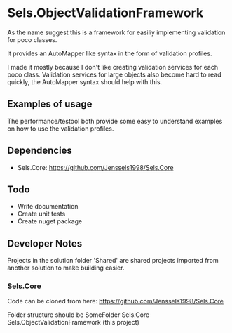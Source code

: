 # Sels.ObjectValidationFramework
As the name suggest this is a framework for easiliy implementing validation for poco classes.

It provides an AutoMapper like syntax in the form of validation profiles.

I made it mostly because I don't like creating validation services for each poco class.
Validation services for large objects also become hard to read quickly, the AutoMapper syntax should help with this.

## Examples of usage
The performance/testool both provide some easy to understand examples on how to use the validation profiles.

## Dependencies
- Sels.Core: https://github.com/Jenssels1998/Sels.Core

## Todo
- Write documentation
- Create unit tests
- Create nuget package

## Developer Notes
Projects in the solution folder 'Shared' are shared projects imported from another solution to make building easier.
### Sels.Core
Code can be cloned from here: https://github.com/Jenssels1998/Sels.Core

Folder structure should be
  SomeFolder
    Sels.Core
    Sels.ObjectValidationFramework (this project)


